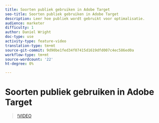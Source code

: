 ```yaml
---
title: Soorten publiek gebruiken in Adobe Target
seo-title: Soorten publiek gebruiken in Adobe Target
description: Leer hoe publiek wordt gebruikt voor optimalisatie.
audience: marketer
difficulty: 1
author: Daniel Wright
doc-type: use
activity-type: feature-video
translation-type: tm+mt
source-git-commit: 9d90be1fed34f07415d1619dfd007c4ec586ed0a
workflow-type: tm+mt
source-wordcount: '22'
ht-degree: 0%

---
```



# Soorten publiek gebruiken in Adobe Target

>[!VIDEO](https://video.tv.adobe.com/v/17398/?quality=12)